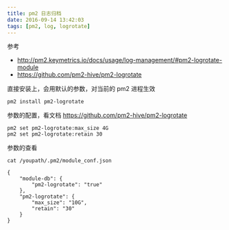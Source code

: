 ```yaml
---
title: pm2 日志归档
date: 2016-09-14 13:42:03
tags: [pm2, log, logrotate]
---
```


参考

* <http://pm2.keymetrics.io/docs/usage/log-management/#pm2-logrotate-module>
* <https://github.com/pm2-hive/pm2-logrotate>

<!--more-->


直接安装上，会用默认的参数，对当前的 pm2 进程生效

`
pm2 install pm2-logrotate
`


参数的配置，看文档 <https://github.com/pm2-hive/pm2-logrotate>

```
pm2 set pm2-logrotate:max_size 4G
pm2 set pm2-logrotate:retain 30
```

参数的查看

`cat /youpath/.pm2/module_conf.json`

```
{
    "module-db": {
        "pm2-logrotate": "true"
    },
    "pm2-logrotate": {
        "max_size": "10G",
        "retain": "30"
    }
}
```

